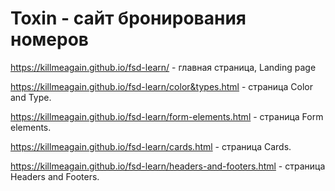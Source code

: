 # Toxin - сайт бронирования номеров

https://killmeagain.github.io/fsd-learn/ - главная страница, Landing page

https://killmeagain.github.io/fsd-learn/color&types.html - страница Color and Type.

https://killmeagain.github.io/fsd-learn/form-elements.html - страница Form elements.

https://killmeagain.github.io/fsd-learn/cards.html - страница Cards.

https://killmeagain.github.io/fsd-learn/headers-and-footers.html - страница Headers and Footers.
